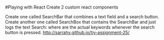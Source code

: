 #Playing with React
Create 2 custom react components

Create one called SearchBar that combines a text field and a search button.
Create another one called SearchBox that contains the SearchBar and just logs the text Search: 
<keywords> where <keywords> are the actual keywords whenever the search button is pressed.
http://sarrahv.github.io/tiy-assignment-25/
